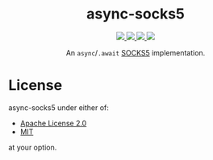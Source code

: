 <div align="center">
  <h1>async-socks5</h1>
  
  <a href="https://github.com/ark0f/async-socks5/actions">
    <img src="https://github.com/ark0f/async-socks5/workflows/CI/badge.svg">
  </a>
  
  <a href="*">
    <img src="https://img.shields.io/crates/l/async-socks5.svg">
  </a>
  
  <a href="https://crates.io/crates/async-socks5">
    <img src="https://img.shields.io/crates/v/async-socks5.svg">
  </a>
  
  <a href="https://docs.rs/async-socks5">
    <img src="https://docs.rs/async-socks5/badge.svg">
  </a>
  
  An `async`/`.await` [SOCKS5](https://tools.ietf.org/html/rfc1928) implementation.
</div>

# License
async-socks5 under either of:

* [Apache License 2.0](https://github.com/ark0f/async-socks5/blob/master/LICENSE-APACHE.md)
* [MIT](https://github.com/ark0f/async-socks5/blob/master/LICENSE-MIT.md)

at your option.
